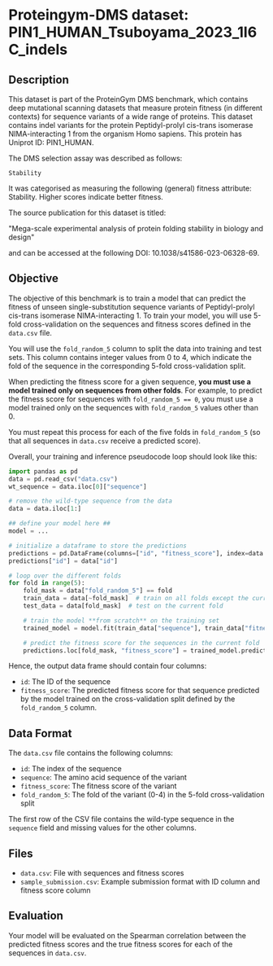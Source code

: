 
# Proteingym-DMS dataset: PIN1_HUMAN_Tsuboyama_2023_1I6C_indels

## Description

This dataset is part of the ProteinGym DMS benchmark, which contains deep mutational scanning datasets that measure
protein fitness (in different contexts) for sequence variants of a wide range of proteins. This dataset contains
indel variants for the protein Peptidyl-prolyl cis-trans isomerase NIMA-interacting 1 from the organism Homo sapiens. This protein has Uniprot ID: PIN1_HUMAN. 

The DMS selection assay was described as follows: 

    Stability

It was categorised as measuring the following (general) fitness attribute: Stability. Higher scores indicate better fitness.

The source publication for this dataset is titled: 

"Mega-scale experimental analysis of protein folding stability in biology and design"

and can be accessed at the following DOI: 10.1038/s41586-023-06328-69.

## Objective

The objective of this benchmark is to train a model that can predict the fitness of unseen single-substitution sequence variants of Peptidyl-prolyl cis-trans isomerase NIMA-interacting 1.
To train your model, you will use 5-fold cross-validation on the sequences and fitness scores defined in the `data.csv` file. 

You will use the `fold_random_5` column to split the data into training and test sets. This column contains integer values from 0 to 4, 
which indicate the fold of the sequence in the corresponding 5-fold cross-validation split.

When predicting the fitness score for a given sequence, **you must use a model trained only on sequences from other folds**.
For example, to predict the fitness score for sequences with `fold_random_5 == 0`, you must use a model trained
only on the sequences with `fold_random_5` values other than 0.

You must repeat this process for each of the five folds in `fold_random_5` (so that all sequences in `data.csv` 
receive a predicted score).

Overall, your training and inference pseudocode loop should look like this:

```python
import pandas as pd
data = pd.read_csv("data.csv")
wt_sequence = data.iloc[0]["sequence"]

# remove the wild-type sequence from the data
data = data.iloc[1:]

## define your model here ##
model = ...

# initialize a dataframe to store the predictions
predictions = pd.DataFrame(columns=["id", "fitness_score"], index=data.index)
predictions["id"] = data["id"]

# loop over the different folds
for fold in range(5): 
    fold_mask = data["fold_random_5"] == fold
    train_data = data[~fold_mask]  # train on all folds except the current one
    test_data = data[fold_mask]  # test on the current fold

    # train the model **from scratch** on the training set 
    trained_model = model.fit(train_data["sequence"], train_data["fitness_score"]) 

    # predict the fitness score for the sequences in the current fold 
    predictions.loc[fold_mask, "fitness_score"] = trained_model.predict(test_data["sequence"])
```

Hence, the output data frame should contain four columns:
- `id`: The ID of the sequence 
- `fitness_score`: The predicted fitness score for that sequence predicted by the model trained on the 
    cross-validation split defined by the `fold_random_5` column.

## Data Format

The `data.csv` file contains the following columns:
- `id`: The index of the sequence
- `sequence`: The amino acid sequence of the variant
- `fitness_score`: The fitness score of the variant
- `fold_random_5`: The fold of the variant (0-4) in the 5-fold cross-validation split

The first row of the CSV file contains the wild-type sequence in the `sequence` field and missing values for the other columns.

## Files

- `data.csv`: File with sequences and fitness scores
- `sample_submission.csv`: Example submission format with ID column and fitness score column

## Evaluation

Your model will be evaluated on the Spearman correlation between the predicted fitness scores and the true fitness scores for
each of the sequences in `data.csv`.
